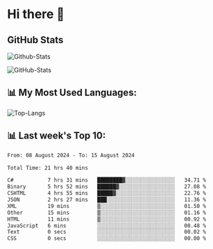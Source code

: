 # Hi there 👋

## GitHub Stats
![Github-Stats](https://github-readme-stats-sigma-five.vercel.app/api?username=ltorson&show_icons=true&theme=radical&count_private=true&show=reviews,discussions_started,discussions_answered,prs_merged,prs_merged_percentage)

![GitHub-Stats](https://github-readme-stats.vercel.app/api/wakatime?username=LeeTorson&theme=synthwave&size_weight=0.5&count_weight=0.5&title_color=36F9F6&langs_count=10&count_private=true)

## 📊 My Most Used Languages:
![Top-Langs](https://github-readme-stats-sigma-five.vercel.app/api/top-langs/?username=LTorson&layout=compact&langs_count=10)


## 📊 Last week's Top 10:
<!--START_SECTION:waka-->

```txt
From: 08 August 2024 - To: 15 August 2024

Total Time: 21 hrs 40 mins

C#           7 hrs 31 mins   ████████▓░░░░░░░░░░░░░░░░   34.71 %
Binary       5 hrs 52 mins   ██████▓░░░░░░░░░░░░░░░░░░   27.08 %
CSHTML       4 hrs 55 mins   █████▓░░░░░░░░░░░░░░░░░░░   22.76 %
JSON         2 hrs 27 mins   ███░░░░░░░░░░░░░░░░░░░░░░   11.36 %
XML          19 mins         ▒░░░░░░░░░░░░░░░░░░░░░░░░   01.50 %
Other        15 mins         ▒░░░░░░░░░░░░░░░░░░░░░░░░   01.16 %
HTML         11 mins         ▒░░░░░░░░░░░░░░░░░░░░░░░░   00.92 %
JavaScript   6 mins          ░░░░░░░░░░░░░░░░░░░░░░░░░   00.48 %
Text         0 secs          ░░░░░░░░░░░░░░░░░░░░░░░░░   00.02 %
CSS          0 secs          ░░░░░░░░░░░░░░░░░░░░░░░░░   00.00 %
```

<!--END_SECTION:waka-->

